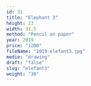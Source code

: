 ```yaml
---
id: 31
title: "Elephant 3"
height: 23
width: 31,5
method: "Pencil on paper"
year: 2019
price: "1200"
fileName: "2019-elefant3.jpg"
medie: "drawing"
draft: "false"
slug: "elefant3"
weight: "30"
---
```

